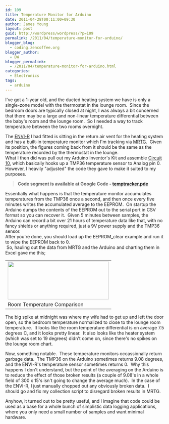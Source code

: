```yaml
---
id: 109
title: Temperature Monitor for Arduino
date: 2011-04-28T00:11:00+09:30
author: James Young
layout: post
guid: http://wordpress/wordpress/?p=109
permalink: /2011/04/temperature-monitor-for-arduino/
blogger_blog:
  - coding.zencoffee.org
blogger_author:
  - DW
blogger_permalink:
  - /2011/04/temperature-monitor-for-arduino.html
categories:
  - Electronics
tags:
  - arduino
---
```

<div>
</div>

<div>
</div>

<div>
</div>

<div>
</div>

<div>
</div>

<div>
</div>

<div>
</div>

<div>
</div>

<div>
</div>

<div>
</div>

<div>
</div>

<div>
</div>

<div>
</div>

<div>
</div>

<div>
</div>

<div>
</div>

<div>
</div>

<div>
</div>

<div>
  I've got a 1-year old, and the ducted heating system we have is only a single-zone model with the thermostat in the lounge room.  Since the bedroom doors are typically closed at night, I was always a bit concerned that there may be a large and non-linear temperature differential between the baby's room and the lounge room.  So I needed a way to track temperature between the two rooms overnight.
</div>

<div>
</div>

<a name="more"></a>

<div>
  The <a href="http://www.currentcost.com/product-envir.html">ENVI-R</a> I had fitted is sitting in the return air vent for the heating system and has a built-in temperature monitor which I'm tracking via <a href="http://oss.oetiker.ch/mrtg/">MRTG</a>.  Given its position, the figures coming back from it should be the same as the temperature recorded by the thermostat in the lounge.
</div>

<div>
</div>

<div>
  What I then did was pull out my Arduino Inventor's Kit and assemble <a href="http://www.oomlout.com/a/products/ardx/circ-10">Circuit 10</a>, which basically hooks up a TMP36 temperature sensor to Analog pin 0.  However, I heavily "adjusted" the code they gave to make it suited to my purposes.
</div>

> **Code segment is available at Google Code - [temptracker.pde](http://code.google.com/p/zencoding-blog/source/browse/trunk/arduino/temptracker.pde)**

<div>
  Essentially what happens is that the temperature monitor accumulates temperatures from the TMP36 once a second, and then once every five minutes writes the accumulated average to the EEPROM.  On startup the Arduino dumps the contents of the EEPROM out to the serial port in CSV format so you can recover it.  Given 5 minutes between samples, the Arduino can record a bit over 21 hours of temperature data like that, with no fancy shields or anything required, just a 9V power supply and the TMP36 sensor.
</div>

<div>
</div>

<div>
  After you're done, you should load up the EEPROM_clear example and run it to wipe the EEPROM back to 0.
</div>

<div>
</div>

<div>
   So, hauling out the data from MRTG and the Arduino and charting them in Excel gave me this;
</div>

<div>
</div>

<table align="center" cellpadding="0" cellspacing="0">
  <tr>
    <td>
      <a href="https://i0.wp.com/2.bp.blogspot.com/--GanL1ZCXIk/TbitsRBcvqI/AAAAAAAAADk/kwQvWGCuiIw/s1600/tempchart.png" imageanchor="1"><img border="0" height="120" src="https://i0.wp.com/2.bp.blogspot.com/--GanL1ZCXIk/TbitsRBcvqI/AAAAAAAAADk/kwQvWGCuiIw/s320/tempchart.png?resize=320%2C120" width="320"  data-recalc-dims="1" /></a>
    </td>
  </tr>
  
  <tr>
    <td>
      Room Temperature Comparison
    </td>
  </tr>
</table>

<div>
</div>

<div>
</div>

The big spike at midnight was where my wife had to get up and left the door open, so the bedroom temperature normalized to close to the lounge room temperature.  It looks like the room temperature differential is on average 7.5 degrees C, and it looks pretty linear.  It also looks like the heater system (which was set to 19 degrees) didn't come on, since there's no spikes on the lounge room chart.

Now, something notable.  These temperature monitors occassionally return garbage data.  The TMP36 on the Arduino sometimes returns 9.08 degrees, and the ENVI-R's temperature sensor sometimes returns 0.  Why this happens I don't understand, but the point of the averaging on the Arduino is to reduce the effect of those broken results (a couple of 9.08's in a whole field of 300 x 15's isn't going to change the average much).  In the case of the ENVI-R, I just manually chopped out any obviously broken data.  I should go and fix my collection script to disregard broken results in MRTG.

Anyhow, it turned out to be pretty useful, and I imagine that code could be used as a base for a whole bunch of simplistic data logging applications, where you only need a small number of samples and want minimal hardware.